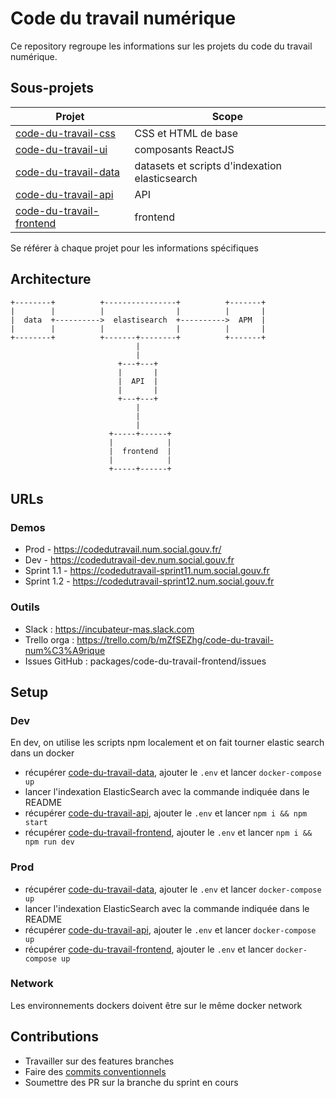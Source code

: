 
# Code du travail numérique

Ce repository regroupe les informations sur les projets du code du travail numérique.

## Sous-projets

| Projet                                                                             | Scope                                          |
| ---------------------------------------------------------------------------------- | ---------------------------------------------- |
| [code-du-travail-css](packages/code-du-travail-css)           | CSS et HTML de base                            |
| [code-du-travail-ui](packages/code-du-travail-ui)             | composants ReactJS                             |
| [code-du-travail-data](packages/code-du-travail-data)         | datasets et scripts d'indexation elasticsearch |
| [code-du-travail-api](packages/code-du-travail-api)           | API                                            |
| [code-du-travail-frontend](packages/code-du-travail-frontend) | frontend                                       |


Se référer à chaque projet pour les informations spécifiques

## Architecture

```
+--------+          +----------------+          +-------+
|        |          |                |          |       |
|  data  +---------->  elastisearch  +---------->  APM  |
|        |          |                |          |       |
+--------+          +-------+--------+          +-------+
                            |
                            |
                        +---+---+
                        |       |
                        |  API  |
                        |       |
                        +---+---+
                            |
                            |
                            |
                      +-----+------+
                      |            |
                      |  frontend  |
                      |            |
                      +-----+------+

```
## URLs

### Demos

- Prod - https://codedutravail.num.social.gouv.fr/
- Dev -  https://codedutravail-dev.num.social.gouv.fr
- Sprint 1.1 -  https://codedutravail-sprint11.num.social.gouv.fr
- Sprint 1.2 -  https://codedutravail-sprint12.num.social.gouv.fr

### Outils

 - Slack : https://incubateur-mas.slack.com
 - Trello orga : https://trello.com/b/mZfSEZhg/code-du-travail-num%C3%A9rique
 - Issues GitHub : packages/code-du-travail-frontend/issues
 
## Setup

### Dev

En dev, on utilise les scripts npm localement et on fait tourner elastic search dans un docker

 - récupérer [code-du-travail-data](packages/code-du-travail-data), ajouter le `.env` et lancer `docker-compose up`
 - lancer l'indexation ElasticSearch avec la commande indiquée dans le README
 - récupérer [code-du-travail-api](packages/code-du-travail-api), ajouter le `.env` et lancer `npm i && npm start`
 - récupérer [code-du-travail-frontend](packages/code-du-travail-frontend), ajouter le `.env` et lancer `npm i && npm run dev`

### Prod

 - récupérer [code-du-travail-data](packages/code-du-travail-data), ajouter le `.env` et lancer `docker-compose up`
 - lancer l'indexation ElasticSearch avec la commande indiquée dans le README
 - récupérer [code-du-travail-api](packages/code-du-travail-api), ajouter le `.env` et lancer `docker-compose up`
 - récupérer [code-du-travail-frontend](packages/code-du-travail-frontend), ajouter le `.env` et lancer `docker-compose up`

### Network

Les environnements dockers doivent être sur le même docker network

## Contributions

 - Travailler sur des features branches
 - Faire des [commits conventionnels](https://github.com/conventional-changelog/conventional-changelog)
 - Soumettre des PR sur la branche du sprint en cours
